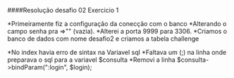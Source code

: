 ####Resolução desafio 02 Exercicio 1

*Primeiramente fiz a configuração da conecção com o banco
*Alterando o campo senha pra =>"" (vazia).
*Alterei a porta 9999 para 3306.
*Criamos o banco de dados com nome desafio2 e criamos a tabela challenge

*No index havia erro de sintax na Variavel sql
*Faltava um (;) na linha onde preparava o sql para a variavel $consulta
*Removi a linha   $consulta->bindParam(":login", $login);